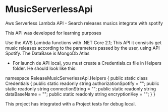 # MusicServerlessApi
Aws Serverless Lambda API - Search releases musics integrate with spotify

This API was developed for learning purposes

Use the AWS Lambda functions with .NET Core 2.1;
This API it consisits get music releases according to the parameters passed by the user, using API Spotify. 
The DataBase is MongoDb Atlas

 - For launch de API local, you must create a Credentials.cs file in Helpers folder.
 He should look like this:
 
 namespace ReleaseMusicServerlessApi.Helpers
  {
      public static class Credentials
      {
          public static readonly string authorizationSpotify = "";
          public static readonly string connectionString = "";
          public static readonly string dataBaseName = "";
          public static readonly string encryptionKey = "";
      }
  }
  
  This project has integrated with a Project tests for debug local.
